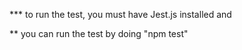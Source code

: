 \*\*\* to run the test, you must have Jest.js installed and

\*\* you can run the test by doing "npm test"
